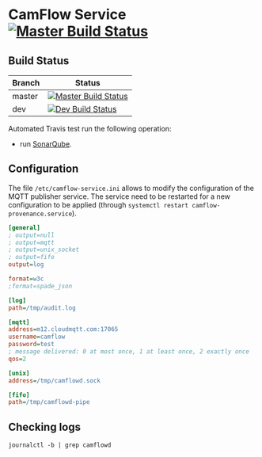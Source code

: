 # CamFlow Service [![Master Build Status](https://api.travis-ci.org/CamFlow/camflowd.svg?branch=master)](https://travis-ci.org/CamFlow/camflow-service/branches)

## Build Status

| Branch | Status                                                                                  |
|--------|-----------------------------------------------------------------------------------------|
| master | [![Master Build Status](https://api.travis-ci.org/CamFlow/camflowd.svg?branch=master)](https://travis-ci.org/CamFlow/camflow-service/branches)  |
| dev    | [![Dev Build Status](https://api.travis-ci.org/CamFlow/camflowd.svg?branch=dev)](https://travis-ci.org/CamFlow/camflow-service/branches)      |

Automated Travis test run the following operation:
- run [SonarQube](https://sonarqube.com).

## Configuration

The file `/etc/camflow-service.ini` allows to modify the configuration of the MQTT publisher service. The service need to be restarted for a new configuration to be applied (through `systemctl restart camflow-provenance.service`).

``` INI
[general]
; output=null
; output=mqtt
; output=unix_socket
; output=fifo
output=log

format=w3c
;format=spade_json

[log]
path=/tmp/audit.log

[mqtt]
address=m12.cloudmqtt.com:17065
username=camflow
password=test
; message delivered: 0 at most once, 1 at least once, 2 exactly once
qos=2

[unix]
address=/tmp/camflowd.sock

[fifo]
path=/tmp/camflowd-pipe
```

## Checking logs

```
journalctl -b | grep camflowd
```
